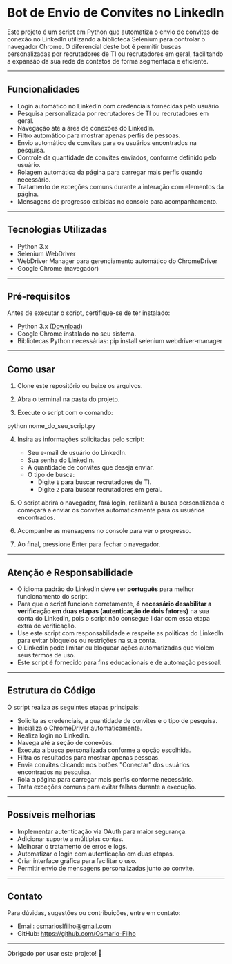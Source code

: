 # Bot de Envio de Convites no LinkedIn

Este projeto é um script em Python que automatiza o envio de convites de conexão no LinkedIn utilizando a biblioteca Selenium para controlar o navegador Chrome. O diferencial deste bot é permitir buscas personalizadas por recrutadores de TI ou recrutadores em geral, facilitando a expansão da sua rede de contatos de forma segmentada e eficiente.

---

## Funcionalidades

- Login automático no LinkedIn com credenciais fornecidas pelo usuário.
- Pesquisa personalizada por recrutadores de TI ou recrutadores em geral.
- Navegação até a área de conexões do LinkedIn.
- Filtro automático para mostrar apenas perfis de pessoas.
- Envio automático de convites para os usuários encontrados na pesquisa.
- Controle da quantidade de convites enviados, conforme definido pelo usuário.
- Rolagem automática da página para carregar mais perfis quando necessário.
- Tratamento de exceções comuns durante a interação com elementos da página.
- Mensagens de progresso exibidas no console para acompanhamento.

---

## Tecnologias Utilizadas

- Python 3.x
- Selenium WebDriver
- WebDriver Manager para gerenciamento automático do ChromeDriver
- Google Chrome (navegador)

---

## Pré-requisitos

Antes de executar o script, certifique-se de ter instalado:

- Python 3.x ([Download](https://www.python.org/downloads/))
- Google Chrome instalado no seu sistema.
- Bibliotecas Python necessárias:
pip install selenium webdriver-manager

---

## Como usar

1. Clone este repositório ou baixe os arquivos.

2. Abra o terminal na pasta do projeto.

3. Execute o script com o comando:

python nome_do_seu_script.py


4. Insira as informações solicitadas pelo script:

   - Seu e-mail de usuário do LinkedIn.
   - Sua senha do LinkedIn.
   - A quantidade de convites que deseja enviar.
   - O tipo de busca:  
     - Digite `1` para buscar recrutadores de TI.  
     - Digite `2` para buscar recrutadores em geral.

5. O script abrirá o navegador, fará login, realizará a busca personalizada e começará a enviar os convites automaticamente para os usuários encontrados.

6. Acompanhe as mensagens no console para ver o progresso.

7. Ao final, pressione Enter para fechar o navegador.

---

## Atenção e Responsabilidade

- O idioma padrão do LinkedIn deve ser **português** para melhor funcionamento do script.
- Para que o script funcione corretamente, **é necessário desabilitar a verificação em duas etapas (autenticação de dois fatores)** na sua conta do LinkedIn, pois o script não consegue lidar com essa etapa extra de verificação.
- Use este script com responsabilidade e respeite as políticas do LinkedIn para evitar bloqueios ou restrições na sua conta.
- O LinkedIn pode limitar ou bloquear ações automatizadas que violem seus termos de uso.
- Este script é fornecido para fins educacionais e de automação pessoal.

---

## Estrutura do Código

O script realiza as seguintes etapas principais:

- Solicita as credenciais, a quantidade de convites e o tipo de pesquisa.
- Inicializa o ChromeDriver automaticamente.
- Realiza login no LinkedIn.
- Navega até a seção de conexões.
- Executa a busca personalizada conforme a opção escolhida.
- Filtra os resultados para mostrar apenas pessoas.
- Envia convites clicando nos botões "Conectar" dos usuários encontrados na pesquisa.
- Rola a página para carregar mais perfis conforme necessário.
- Trata exceções comuns para evitar falhas durante a execução.

---

## Possíveis melhorias

- Implementar autenticação via OAuth para maior segurança.
- Adicionar suporte a múltiplas contas.
- Melhorar o tratamento de erros e logs.
- Automatizar o login com autenticação em duas etapas.
- Criar interface gráfica para facilitar o uso.
- Permitir envio de mensagens personalizadas junto ao convite.

---

## Contato

Para dúvidas, sugestões ou contribuições, entre em contato:

- Email: osmarioslfilho@gmail.com  
- GitHub: https://github.com/Osmario-Filho

---

Obrigado por usar este projeto! 🚀

